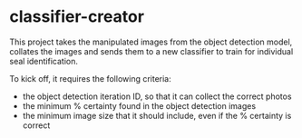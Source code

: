 # classifier-creator

This project takes the manipulated images from the object detection model, collates the images and sends them to a new classifier to train for individual seal identification.

To kick off, it requires the following criteria:

- the object detection iteration ID, so that it can collect the correct photos
- the minimum % certainty found in the object detection images
- the minimum image size that it should include, even if the % certainty is correct
